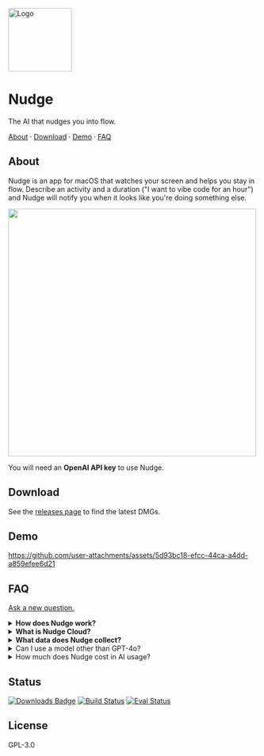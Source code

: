 <img src="https://github.com/user-attachments/assets/1ae2fe14-c93f-4bfe-8d66-aa59046343ad" width="128" alt="Logo" />

<!-- <h1><code style="text-shadow: 0px 3px 10px rgba(8, 0, 6, 0.35); font-size: 3rem; font-family: ui-monospace, Menlo, monospace; font-weight: 800; background: transparent; color: #4d3e56; padding: 0.2rem 0.2rem; border-radius: 6px">Nudge</code></h1> -->

# Nudge

The AI that nudges you into flow.

<p align="left">
  <a href="#about">About</a>
  ·
  <a href="#download">Download</a>
  ·
  <a href="#demo">Demo</a>
  ·
  <a href="#faq">FAQ</a>
</p>
</p>

## About

Nudge is an app for macOS that watches your screen and helps you stay in flow. Describe an activity and a duration ("I want to vibe code for an hour") and Nudge will notify you when it looks like you're doing something else.

<p>
<img src="https://github.com/user-attachments/assets/ca091ed8-d4c7-4e53-9570-6db4f4b34f6a" width="500" />
</p>

You will need an **OpenAI API key** to use Nudge.

## Download

See the [releases page](https://github.com/felipap/nudge/releases/latest) to find the latest DMGs.

## Demo

https://github.com/user-attachments/assets/5d93bc18-efcc-44ca-a4dd-a859efee6d21

## FAQ

[Ask a new question.](https://github.com/felipap/nudge/discussions/new/choose)

<details>
  <summary>
    <strong>How does Nudge work?</strong>
  </summary>
  <p>
    Nudge takes a picture of your screen every few seconds, then asks GPT-4o if it looks like you're engaged in the activity you chose for yourself. If not, Nudge sends you a notification.
    The default frequency of capture is one minute, but you can modify this in the app settings.</p>
</details>
<details>
  <summary>
    <strong>What is Nudge Cloud?</strong>
  </summary>
  <p>
    It's a way to use Nudge without an OpenAI API key. Instead of sending screenshots to OpenAI, Nudge sends them to a server that we run, which then sends them to OpenAI. We do this to make Nudge accessible to everyone, even non-technical users.
  </p>
  <p>
    Screenshots are very sensitive data. I don't retain them in any way, just pass them along to OpenAI and send back the result.
  </p>
  <p>
    Believe me, I would rather not host any servers, but it's the only way I found to make Nudge accessible to non-technical people. You can contact me at felipe@portalform.com with any questions or concerns.
  </p>
</details>
<details>
  <summary>
    <strong>What data does Nudge collect?</strong>
  </summary>
  <p>
    Nudge has two modes: local and cloud. Local means you run the app on your computer and talk to the OpenAI API directly, using a key you provide. In this mode, we don't see any of your data.
  </p>
  <p>
    Nudge "Cloud" is for people who don't have an OpenAI API Key.

    Cloud is currently free for up to 20 hours a month (we're eating the cost for the sake of this experiment).

    Nudge has no external servers today. All the screenshots are exchanged directly between your computer and OpenAI's servers. Nudge does not accumulate screenshots inside of your computer either. Once they're sent to OpenAI, they're discarded. The data sent to 4o may be accessible by the owner of the API key you enter.

  </p>
  <p>
    We use <a href="https://sentry.io" target="_blank">Sentry</a> for error tracking and telemetry but <a href="https://docs.sentry.io/platforms/javascript/configuration/options/#sendDefaultPii" target="_blank">we don't collect PII as far as I know</a>.
  </p>
</details>
<details>
  <summary>
    Can I use a model other than GPT-4o?
  </summary>
  <p>
    Not today but I will ship if enough users ask for it. <a href="https://github.com/felipap/nudge/discussions/new">Start a discussion.</a>
  </p>
</details>
<details>
  <summary>
    How much does Nudge cost in AI usage?
  </summary>
  <p>1
    Depends on the model you use, the size of your screen, and the frequency of captures.
  </p>
  <p>
    During a test on July 2nd 2025, I found that each screenshot of my 1470x956 Mac translated into ~14k input tokens in GPT-4o-mini. In default settings (1 minute capture frequency), this means $0.002 USD per minute that Nudge is active, or 12 cents per hour.
  </p>
  <p>
    I'm interested in ways to make this cheaper. If you have ideas, <a href="https://github.com/felipap/nudge/discussions/new">start a discussion.</a>
  </p>
</details>

## Status

[![Downloads Badge](https://img.shields.io/github/downloads/felipap/nudge/total.svg?color=green)](https://tooomm.github.io/github-release-stats/?username=felipap&repository=nudge)
[![Build Status](https://img.shields.io/github/actions/workflow/status/felipap/nudge/test.yml)](https://github.com/felipap/nudge/actions)
[![Eval Status](https://img.shields.io/github/actions/workflow/status/felipap/nudge/evals.yml?color=orange&label=evals)](https://github.com/felipap/nudge/actions)

## License

GPL-3.0
